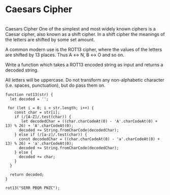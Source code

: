 <h1>Caesars Cipher</h1>
</br>
Caesars Cipher
One of the simplest and most widely known ciphers is a Caesar cipher, also known as a shift cipher. In a shift cipher the meanings of the letters are shifted by some set amount.

A common modern use is the ROT13 cipher, where the values of the letters are shifted by 13 places. Thus A ↔ N, B ↔ O and so on.

Write a function which takes a ROT13 encoded string as input and returns a decoded string.

All letters will be uppercase. Do not transform any non-alphabetic character (i.e. spaces, punctuation), but do pass them on.



```
function rot13(str) {
  let decoded = '';
  
 for (let i = 0; i < str.length; i++) {
    const char = str[i];
    if (/[A-Z]/.test(char)) {
       let decodedChar = ((char.charCodeAt(0) - 'A'.charCodeAt(0) + 13) % 26) + 'A'.charCodeAt(0);
      decoded += String.fromCharCode(decodedChar);
    } else if (/[a-z]/.test(char)) {
      const decodedChar = ((char.charCodeAt(0) - 'a'.charCodeAt(0) + 13) % 26) + 'a'.charCodeAt(0);
      decoded += String.fromCharCode(decodedChar);
    } else {
      decoded += char;
    }
  }

  return decoded;
}

rot13("SERR PBQR PNZC");
```
